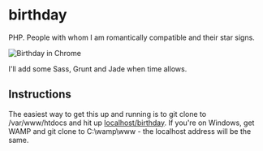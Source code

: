birthday
========

PHP. People with whom I am romantically compatible and their star signs.

![Birthday in Chrome](http://s8.postimg.org/8lgokjfgl/birthday.png)

I'll add some Sass, Grunt and Jade when time allows.

Instructions
------------

The easiest way to get this up and running is to git clone to /var/www/htdocs and hit up [localhost/birthday](http://localhost/birthday). If you're on Windows, get WAMP and git clone to C:\wamp\www - the localhost address will be the same.
